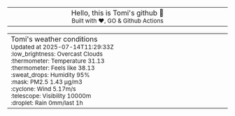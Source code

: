 
<div align="center">
<table>
<tbody>
<td align="center">
<img width="2000" height="0"><br>
Hello, this is Tomi's github 👋<br>
<sup>Built with ❤️, GO & Github Actions</sup><br>
<img width="2000" height="0">
</td>
</tbody>
</table>
</div>
<table>
<tbody>
<td align="left">
<img width="2000" height="0"><br>
Tomi's weather conditions<br>
<sup>Updated at 2025-07-14T11:29:33Z</sup><br>
<sup>:low_brightness: Overcast Clouds</sup><br>
<sup>:thermometer: Temperature 31.13 </sup><br>
<sup>:thermometer: Feels like 38.13</sup><br>
<sup>:sweat_drops: Humidity 95%</sup><br>
<sup>:mask: PM2.5 1.43 μg/m3</sup><br>
<sup>:cyclone: Wind 5.17m/s </sup><br>
<sup>:telescope: Visibility 10000m </sup><br>
<sup>:droplet: Rain 0mm/last 1h </sup><br>
<img width="2000" height="0">
</td>
<td align="left">
<img width="2000" height="0"><br>
<br>
<img width="2000" height="0">
</td>
</tbody>
</table>
</div>
    